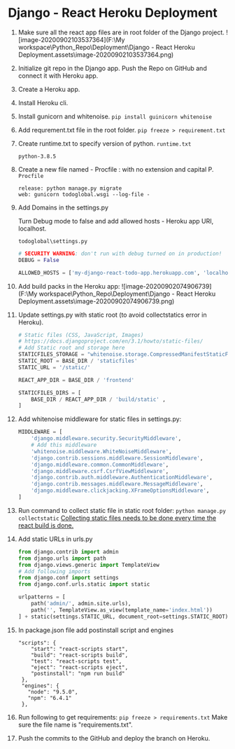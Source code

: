# Django - React Heroku Deployment

1. Make sure all the react app files are in root folder of the Django project.
   ![image-20200902103537364](F:\My workspace\Python_Repo\Deployment\Django - React Heroku Deployment.assets\image-20200902103537364.png)

2. Initialize git repo in the Django app. Push the Repo on GitHub and connect it with Heroku app.

3. Create a Heroku app.

4. Install Heroku cli.

5. Install gunicorn and whitenoise.
   `pip install guinicorn whitenoise`

6. Add requrement.txt file in the root folder.
   `pip freeze > requirement.txt`

7. Create runtime.txt to specify version of python.
   `runtime.txt`

   ```
   python-3.8.5
   ```

8. Create a new file named - Procfile : with no extension and capital P.
   `Procfile`

   ```
   release: python manage.py migrate
   web: gunicorn todoglobal.wsgi --log-file -
   ```

9. Add Domains in the settings.py

   Turn Debug mode to false and add allowed hosts - Heroku app URI, localhost.

   `todoglobal\settings.py`

   ```python
   # SECURITY WARNING: don't run with debug turned on in production!
   DEBUG = False
   
   ALLOWED_HOSTS = ['my-django-react-todo-app.herokuapp.com', 'localhost',]
   ```

10. Add build packs in the Heroku app:
    ![image-20200902074906739](F:\My workspace\Python_Repo\Deployment\Django - React Heroku Deployment.assets\image-20200902074906739.png)

11. Update settings.py with static root (to avoid collectstatics error in Heroku).

    ```python
    # Static files (CSS, JavaScript, Images)
    # https://docs.djangoproject.com/en/3.1/howto/static-files/
    # Add Static root and storage here
    STATICFILES_STORAGE = "whitenoise.storage.CompressedManifestStaticFilesStorage"
    STATIC_ROOT = BASE_DIR / 'staticfiles'
    STATIC_URL = '/static/'
    
    REACT_APP_DIR = BASE_DIR / 'frontend'
    
    STATICFILES_DIRS = [
        BASE_DIR / REACT_APP_DIR / 'build/static' ,
    ]
    ```

12. Add whitenoise middleware for static files in settings.py:

    ```python
    MIDDLEWARE = [
        'django.middleware.security.SecurityMiddleware',
        # Add this middleware
        'whitenoise.middleware.WhiteNoiseMiddleware',
        'django.contrib.sessions.middleware.SessionMiddleware',
        'django.middleware.common.CommonMiddleware',
        'django.middleware.csrf.CsrfViewMiddleware',
        'django.contrib.auth.middleware.AuthenticationMiddleware',
        'django.contrib.messages.middleware.MessageMiddleware',
        'django.middleware.clickjacking.XFrameOptionsMiddleware',
    ]
    ```

13. Run command to collect static file in static root folder:
    `python manage.py collectstatic`
    <u>Collecting static files needs to be done every time the react build is done.</u>

14. Add static URLs in urls.py

    ```python
    from django.contrib import admin
    from django.urls import path
    from django.views.generic import TemplateView
    # Add following imports
    from django.conf import settings
    from django.conf.urls.static import static
    
    urlpatterns = [
        path('admin/', admin.site.urls),
        path('', TemplateView.as_view(template_name='index.html'))
    ] + static(settings.STATIC_URL, document_root=settings.STATIC_ROOT)
    ```

    

15. In package.json file add postinstall script and engines

    ```react
    "scripts": {
        "start": "react-scripts start",
        "build": "react-scripts build",
        "test": "react-scripts test",
        "eject": "react-scripts eject",
        "postinstall": "npm run build"
     },
     "engines": {
       "node": "9.5.0",
       "npm": "6.4.1"
     },
    ```

16. Run following to get requirements:
    `pip freeze > requirements.txt`
    Make sure the file name is "requirements.txt".

17. Push the commits to the GitHub and deploy the branch on Heroku.



